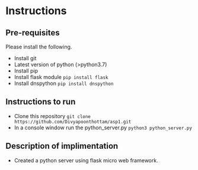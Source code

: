 # Instructions
## Pre-requisites
Please install the following.
* Install git 
* Latest version of python (>python3.7)
* Install pip
* Install flask module `pip install flask`
* Install dnspython `pip install dnspython`
## Instructions to run
* Clone this repository `git clone https://github.com/Divyapoonthottam/asp1.git`
* In a console window run the python_server.py `python3 python_server.py`
## Description of implimentation
* Created a python server using flask micro web framework.